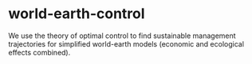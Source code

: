 # world-earth-control
We use the theory of optimal control to find sustainable management trajectories for simplified world-earth models (economic and ecological effects combined).
